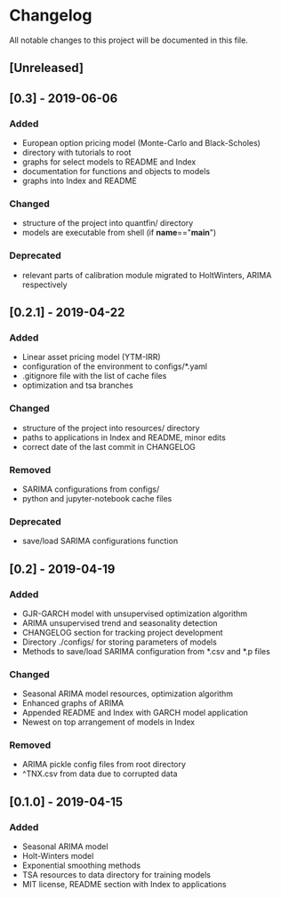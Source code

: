 # Changelog
All notable changes to this project will be documented in this file.

## [Unreleased]
## [0.3] - 2019-06-06
### Added
- European option pricing model (Monte-Carlo and Black-Scholes)
- directory with tutorials to root
- graphs for select models to README and Index
- documentation for functions and objects to models
- graphs into Index and README

### Changed
- structure of the project into quantfin/ directory
- models are executable from shell (if __name__=="__main__")

### Deprecated
- relevant parts of calibration module migrated to HoltWinters, ARIMA respectively

## [0.2.1] - 2019-04-22
### Added
- Linear asset pricing model (YTM-IRR)
- configuration of the environment to configs/\*.yaml
- .gitignore file with the list of cache files
- optimization and tsa branches

### Changed
- structure of the project into resources/ directory
- paths to applications in Index and README, minor edits
- correct date of the last commit in CHANGELOG

### Removed
- SARIMA configurations from configs/
- python and jupyter-notebook cache files

### Deprecated
- save/load SARIMA configurations function

## [0.2] - 2019-04-19
### Added
- GJR-GARCH model with unsupervised optimization algorithm
- ARIMA unsupervised trend and seasonality detection
- CHANGELOG section for tracking project development
- Directory ./configs/ for storing parameters of models
- Methods to save/load SARIMA configuration from \*.csv and \*.p files

### Changed
- Seasonal ARIMA model resources, optimization algorithm
- Enhanced graphs of ARIMA
- Appended README and Index with GARCH model application
- Newest on top arrangement of models in Index

### Removed
- ARIMA pickle config files from root directory
- ^TNX.csv from data due to corrupted data

## [0.1.0] - 2019-04-15
### Added
- Seasonal ARIMA model
- Holt-Winters model
- Exponential smoothing methods
- TSA resources to data directory for training models
- MIT license, README section with Index to applications
